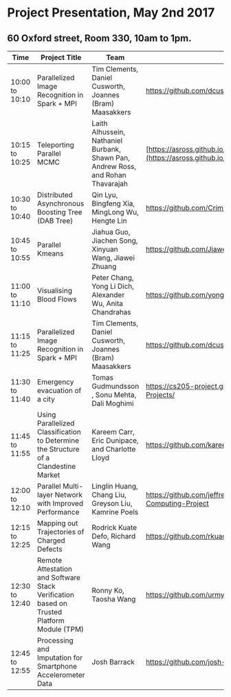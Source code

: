# Project Presentation, May 2nd 2017
## 60 Oxford street,  Room 330, 10am to 1pm. 

| Time | Project Title | Team | Website | Supervisor
| ------- | ------------ | --------- | -------- | -------- |
| 10:00 to 10:10 | Parallelized Image Recognition in Spark + MPI|Tim Clements, Daniel Cusworth, Joannes (Bram) Maasakkers | https://github.com/dcusworth/image_spark_mpi | Rafael | 
| 10:15 to 10:25 | Teleporting Parallel MCMC | Laith Alhussein, Nathaniel Burbank, Shawn Pan, Andrew Ross, and Rohan Thavarajah |[https://asross.github.io/cs205-project/](https://asross.github.io/cs205-project/) | WeiWei|
| 10:30 to 10:40 | Distributed Asynchronous Boosting Tree (DAB Tree)| Qin Lyu, Bingfeng Xia, MingLong Wu, Hengte Lin | https://github.com/CrimsonInn/dab-tree | Rafael |
| 10:45 to 10:55 | Parallel Kmeans  | Jiahua Guo, Jiachen Song, Xinyuan Wang, Jiawei Zhuang | https://github.com/JiaweiZhuang/CS205_final_project | WeiWei |
| 11:00 to 11:10 | Visualising Blood Flows| Peter Chang, Yong Li Dich, Alexander Wu, Anita Chandrahas |https://github.com/yonglid/CS205-Final-Project | Manju |
| 11:15 to 11:25 | Parallelized Image Recognition in Spark + MPI|Tim Clements, Daniel Cusworth, Joannes (Bram) Maasakkers | https://github.com/dcusworth/image_spark_mpi | Rafael | 
| 11:30 to 11:40 | Emergency evacuation of a city | Tomas Gudmundsson , Sonu Mehta, Dali Moghimi | https://cs205-project.github.io/CS205-Spring2017-Projects/ | Charles |
| 11:45 to 11:55 | Using Parallelized Classification to Determine the Structure of a Clandestine Market| Kareem Carr, Eric Dunipace, and Charlotte Lloyd | https://github.com/kareemcarr/cs205_2017_project/ | Rafael |
| 12:00 to 12:10 | Parallel Multi-layer Network with Improved Performance | Linglin Huang, Chang Liu, Greyson Liu, Kamrine Poels | https://github.com/jeffrey6557/CS205-Parallel-Computing-Project | Charles |
| 12:15 to 12:25 | Mapping out Trajectories of Charged Defects |Rodrick Kuate Defo, Richard Wang |  https://github.com/rkuade/CS205-project | Manju |
|12:30 to 12:40 | Remote Attestation and Software Stack Verification based on Trusted Platform Module (TPM) | Ronny Ko, Taosha Wang|https://github.com/urmysunshine007/CS205_Final_project | Charles |
|12:45 to 12:55 | Processing and Imputation for Smartphone Accelerometer Data |Josh Barrack | https://github.com/josh-barback/CS205_project | Manju |
